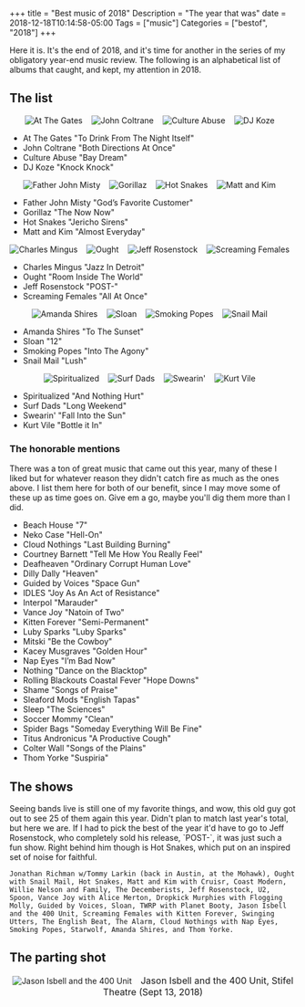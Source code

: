 +++
title = "Best music of 2018"
Description = "The year that was"
date = 2018-12-18T10:14:58-05:00
Tags = ["music"]
Categories = ["bestof", "2018"]
+++

<p>Here it is. It's the end of 2018, and it's time for another in the series of my obligatory year-end music review. The following is an alphabetical list of albums that caught, and kept, my attention in 2018.</p>

## The list

<p align="center">
<img src="/2018/best/at.jpg" alt="At The Gates"> &nbsp;&nbsp;
<img src="/2018/best/john.jpg" alt="John Coltrane"> &nbsp;&nbsp;
<img src="/2018/best/culture.jpg" alt="Culture Abuse"> &nbsp;&nbsp;
<img src="/2018/best/koze.jpg" alt="DJ Koze"> &nbsp;&nbsp;
</p>

* At The Gates "To Drink From The Night Itself"
* John Coltrane "Both Directions At Once"
* Culture Abuse "Bay Dream"
* DJ Koze "Knock Knock"

<p align="center">
<img src="/2018/best/father.jpg" alt="Father John Misty"> &nbsp;&nbsp;
<img src="/2018/best/gorillaz.jpg" alt="Gorillaz"> &nbsp;&nbsp;
<img src="/2018/best/hot.jpg" alt="Hot Snakes"> &nbsp;&nbsp;
<img src="/2018/best/matt.jpg" alt="Matt and Kim"> &nbsp;&nbsp;
</p>

* Father John Misty "God’s Favorite Customer"
* Gorillaz "The Now Now"
* Hot Snakes "Jericho Sirens"
* Matt and Kim "Almost Everyday"

<p align="center">
<img src="/2018/best/charles.jpg" alt="Charles Mingus"> &nbsp;&nbsp;
<img src="/2018/best/ought.jpg" alt="Ought"> &nbsp;&nbsp;
<img src="/2018/best/jeff.jpg" alt="Jeff Rosenstock"> &nbsp;&nbsp;
<img src="/2018/best/screaming.jpg" alt="Screaming Females"> &nbsp;&nbsp;
</p>

* Charles Mingus "Jazz In Detroit"
* Ought "Room Inside The World"
* Jeff Rosenstock "POST-"
* Screaming Females "All At Once"

<p align="center">
<img src="/2018/best/amanda.jpg" alt="Amanda Shires"> &nbsp;&nbsp;
<img src="/2018/best/sloan.gif" alt="Sloan"> &nbsp;&nbsp;
<img src="/2018/best/smoking.jpg" alt="Smoking Popes"> &nbsp;&nbsp;
<img src="/2018/best/snail.jpg" alt="Snail Mail"> &nbsp;&nbsp;
</p>

* Amanda Shires "To The Sunset"
* Sloan "12"
* Smoking Popes "Into The Agony"
* Snail Mail "Lush"

<p align="center">
<img src="/2018/best/spirit.jpg" alt="Spiritualized"> &nbsp;&nbsp;
<img src="/2018/best/surf.jpg" alt="Surf Dads"> &nbsp;&nbsp;
<img src="/2018/best/swearing.jpg" alt="Swearin'"> &nbsp;&nbsp;
<img src="/2018/best/kurt.jpg" alt="Kurt Vile"> &nbsp;&nbsp;
</p>

* Spiritualized "And Nothing Hurt"
* Surf Dads "Long Weekend" 
* Swearin' "Fall Into the Sun"
* Kurt Vile "Bottle it In"

### The honorable mentions

<p>There was a ton of great music that came out this year, many of these I liked but for whatever reason they didn't catch fire as much as the ones above. I list them here for both of our benefit, since I may move some of these up as time goes on. Give em a go, maybe you'll dig them more than I did.</p>

* Beach House "7"
* Neko Case "Hell-On"
* Cloud Nothings "Last Building Burning"
* Courtney Barnett "Tell Me How You Really Feel"
* Deafheaven "Ordinary Corrupt Human Love"
* Dilly Dally "Heaven"
* Guided by Voices "Space Gun"
* IDLES "Joy As An Act of Resistance" 
* Interpol "Marauder" 
* Vance Joy "Natoin of Two"
* Kitten Forever "Semi-Permanent"
* Luby Sparks "Luby Sparks"
* Mitski "Be the Cowboy" 
* Kacey Musgraves "Golden Hour" 
* Nap Eyes "I’m Bad Now"
* Nothing "Dance on the Blacktop"
* Rolling Blackouts Coastal Fever "Hope Downs"
* Shame "Songs of Praise"
* Sleaford Mods "English Tapas"
* Sleep "The Sciences"
* Soccer Mommy "Clean"
* Spider Bags "Someday Everything Will Be Fine" 
* Titus Andronicus "A Productive Cough"
* Colter Wall "Songs of the Plains"
* Thom Yorke "Suspiria"

## The shows

<p>Seeing bands live is still one of my favorite things, and wow, this old guy got out to see 25 of them again this year. Didn't plan to match last year's total, but here we are. If I had to pick the best of the year it'd have to go to Jeff Rosenstock, who completely sold his release, `POST-`, it was just such a fun show. Right behind him though is Hot Snakes, which put on an inspired set of noise for faithful.</p>

    Jonathan Richman w/Tommy Larkin (back in Austin, at the Mohawk), Ought with Snail Mail, Hot Snakes, Matt and Kim with Cruisr, Coast Modern, Willie Nelson and Family, The Decemberists, Jeff Rosenstock, U2, Spoon, Vance Joy with Alice Merton, Dropkick Murphies with Flogging Molly, Guided by Voices, Sloan, TWRP with Planet Booty, Jason Isbell and the 400 Unit, Screaming Females with Kitten Forever, Swinging Utters, The English Beat, The Alarm, Cloud Nothings with Nap Eyes, Smoking Popes, Starwolf, Amanda Shires, and Thom Yorke.

## The parting shot

<div align="center">
<img src="/2018/best/jason.jpg" alt="Jason Isbell and the 400 Unit"> &nbsp;&nbsp;
<font size="3">Jason Isbell and the 400 Unit, Stifel Theatre (Sept 13, 2018)<br />
</div>
